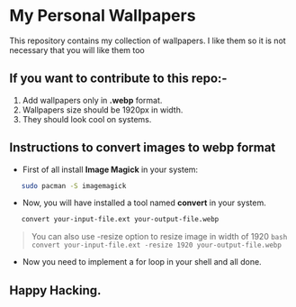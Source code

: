 # My Personal Wallpapers
This repository contains my collection of wallpapers. I like them so it is not necessary  that you will like them too
## If you want to contribute to this repo:-
1. Add wallpapers only in **.webp** format.
2. Wallpapers size should be 1920px in width.
3. They should look cool on systems.

## Instructions to convert images to webp format
- First of all install **Image Magick** in your system:
```bash
   sudo pacman -S imagemagick
```
- Now, you will have installed a tool named **convert** in your system.
 ```bash
    convert your-input-file.ext your-output-file.webp
```

> You can also use -resize option to resize image in width of 1920
	```bash
	convert your-input-file.ext -resize 1920 your-output-file.webp
	```

- Now you need to implement a for loop in your shell and all done.
## Happy Hacking.
